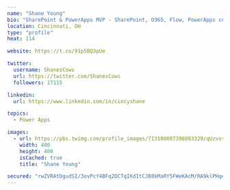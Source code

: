 ```yaml
---
name: "Shane Young"
bio: "SharePoint & PowerApps MVP - SharePoint, O365, Flow, PowerApps consulting? @PowerApps911 | Pure Snark? You found it."
location: Cincinnati, OH
type: "profile"
heat: 114

website: https://t.co/91p5BQ3pUe

twitter:
  username: ShanesCows
  url: https://twitter.com/ShanesCows
  followers: 17115

linkedin:
  url: https://www.linkedin.com/in/cincyshane

topics:
  - Power Apps

images:
  - url: https://pbs.twimg.com/profile_images/713100007398883329/qUzvsvQ3_400x400.jpg
    width: 400
    height: 400
    isCached: true
    title: "Shane Young"

secured: "rwZVRAtDgudSI/3ovPcY4BFq2DCTqIKdItCJB8kMaRY5FWeKAcM/RA9klPHqe8iY7w0SpiK3QWay2ArKmGTWq9VgG6Jymyd55itPWzOD2DdA8bQq4YGG9PEliiaeqRXSyMLj9lzhND5SjPd7udJUO+CtsYthbkyKV8ncYK6UkjDZwhzPvwI0qSIAOJ8zQcKKpXl4LCE9pc75hkHDgltgnDBSxMP1OZSf/VryTzggbnkVkTJ6ID2dOgTF0SOqMlFE1YsqltuM2VYgEeGbncA+HyxMPeDR8EcTDelv9MlEbipvzChTmkbHpe8Uo3XI20T95ulQttbFpAr5iNO7BhkhkVRM64UqoqpS9klPBnCnvzt9cgCTSkyY6Pgco7o8Qge2cA1S8wcKA1rarW8TW+kj3QGjAUxUpcZ4f3Tn6uQduoM=;zJI4VfXagv2gAXs2vHSP3Q=="
---
```



